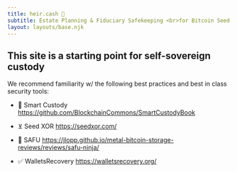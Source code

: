 ```yaml
---
title: heir.cash 💸
subtitle: Estate Planning & Fiduciary Safekeeping <br>for Bitcoin Seed Material & Backups <br>by <a href="https://xbt.llc">xbt.llc</a>
layout: layouts/base.njk
---
```



## This site is a starting point for self-sovereign custody

We recommend familiarity w/ the following best practices and best in class security tools:

+ 🧠 Smart Custody https://github.com/BlockchainCommons/SmartCustodyBook

+ ⊻ Seed XOR https://seedxor.com/

+ 🔩 SAFU https://jlopp.github.io/metal-bitcoin-storage-reviews/reviews/safu-ninja/

+ ✅ WalletsRecovery https://walletsrecovery.org/



